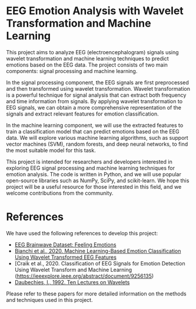 # EEG Emotion Analysis with Wavelet Transformation and Machine Learning
This project aims to analyze EEG (electroencephalogram) signals using wavelet transformation and machine learning techniques to predict emotions based on the EEG data. The project consists of two main components: signal processing and machine learning.

In the signal processing component, the EEG signals are first preprocessed and then transformed using wavelet transformation. Wavelet transformation is a powerful technique for signal analysis that can extract both frequency and time information from signals. By applying wavelet transformation to EEG signals, we can obtain a more comprehensive representation of the signals and extract relevant features for emotion classification.

In the machine learning component, we will use the extracted features to train a classification model that can predict emotions based on the EEG data. We will explore various machine learning algorithms, such as support vector machines (SVM), random forests, and deep neural networks, to find the most suitable model for this task.

This project is intended for researchers and developers interested in exploring EEG signal processing and machine learning techniques for emotion analysis. The code is written in Python, and we will use popular open-source libraries such as NumPy, SciPy, and scikit-learn. We hope this project will be a useful resource for those interested in this field, and we welcome contributions from the community.

# References
We have used the following references to develop this project:
 - [EEG Brainwave Dataset: Feeling Emotions](https://www.kaggle.com/datasets/birdy654/eeg-brainwave-dataset-feeling-emotions?resource=download)
 - [Bianchi et al., 2020. Machine Learning-Based Emotion Classification Using Wavelet Transformed EEG Features](http://www.mdpi.com/1424-8220/20/6/1613)
 - [Craik et al., 2020. Classification of EEG Signals for Emotion Detection Using Wavelet Transform and Machine Learning (https://ieeexplore.ieee.org/abstract/document/9256135)
 - [Daubechies, I., 1992. Ten Lectures on Wavelets](https://doi.org/10.1090/psapm/066)
 
Please refer to these papers for more detailed information on the methods and techniques used in this project.
